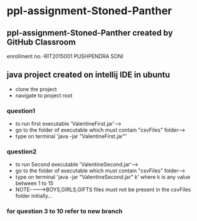 # ppl-assignment-Stoned-Panther

## ppl-assignment-Stoned-Panther created by GitHub Classroom
enrollment no.-RIT2015001 PUSHPENDRA SONI

## java project created on intellij IDE in ubuntu
- clone the project
- navigate to project root
### question1
- to run first executable 'ValentineFirst.jar'-->
- go to the folder of executable which must contain "csvFiles" folder-->
- type on terminal 'java -jar "ValentineFirst.jar"'

### question2
- to run Second executable 'ValentineSecond.jar'-->
- go to the folder of executable which must contain "csvFiles" folder-->
- type on terminal 'java -jar "ValentineSecond.jar" k' where k is any value between 1 to 15
- NOTE---->BOYS,GIRLS,GIFTS files must not be present in the csvFiles folder initially...
### for question 3 to 10 refer to new branch
